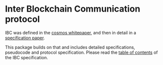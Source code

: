 # Inter Blockchain Communication protocol

IBC was defined in the [cosmos whitepaper](https://github.com/cosmos/cosmos/blob/master/WHITEPAPER.md#inter-blockchain-communication-ibc),
and then in detail in a [specification paper](https://github.com/cosmos/ibc/raw/master/CosmosIBCSpecification.pdf).

This package builds on that and includes detailed specifications, pseudocode and protocol specification. Please read the [table of contents](specification.md) of the IBC specification.

